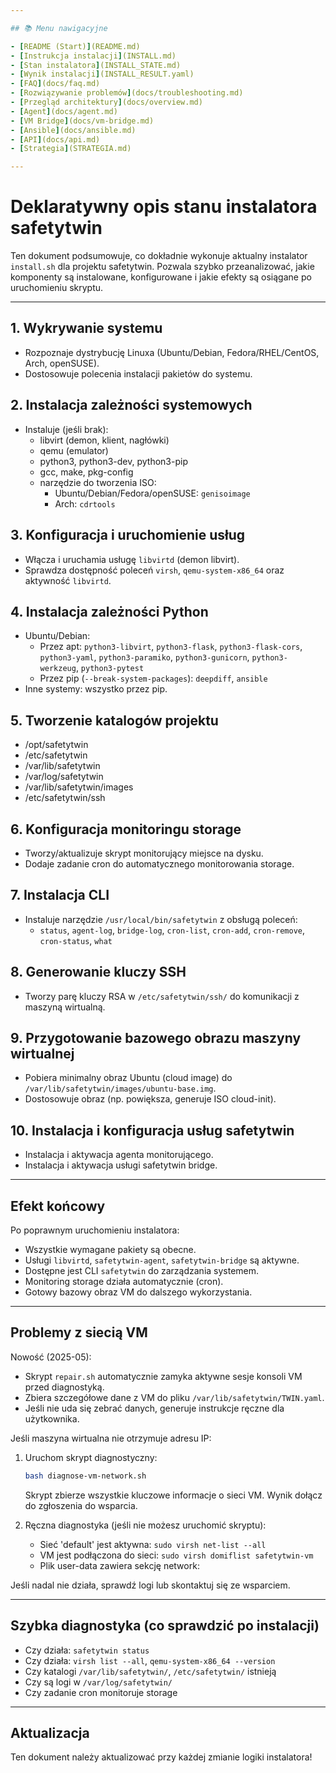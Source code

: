 ```yaml
---

## 📚 Menu nawigacyjne

- [README (Start)](README.md)
- [Instrukcja instalacji](INSTALL.md)
- [Stan instalatora](INSTALL_STATE.md)
- [Wynik instalacji](INSTALL_RESULT.yaml)
- [FAQ](docs/faq.md)
- [Rozwiązywanie problemów](docs/troubleshooting.md)
- [Przegląd architektury](docs/overview.md)
- [Agent](docs/agent.md)
- [VM Bridge](docs/vm-bridge.md)
- [Ansible](docs/ansible.md)
- [API](docs/api.md)
- [Strategia](STRATEGIA.md)

---
```


# Deklaratywny opis stanu instalatora safetytwin

Ten dokument podsumowuje, co dokładnie wykonuje aktualny instalator `install.sh` dla projektu safetytwin. Pozwala szybko przeanalizować, jakie komponenty są instalowane, konfigurowane i jakie efekty są osiągane po uruchomieniu skryptu.

---

## 1. Wykrywanie systemu
- Rozpoznaje dystrybucję Linuxa (Ubuntu/Debian, Fedora/RHEL/CentOS, Arch, openSUSE).
- Dostosowuje polecenia instalacji pakietów do systemu.

## 2. Instalacja zależności systemowych
- Instaluje (jeśli brak):
  - libvirt (demon, klient, nagłówki)
  - qemu (emulator)
  - python3, python3-dev, python3-pip
  - gcc, make, pkg-config
  - narzędzie do tworzenia ISO:
    - Ubuntu/Debian/Fedora/openSUSE: `genisoimage`
    - Arch: `cdrtools`

## 3. Konfiguracja i uruchomienie usług
- Włącza i uruchamia usługę `libvirtd` (demon libvirt).
- Sprawdza dostępność poleceń `virsh`, `qemu-system-x86_64` oraz aktywność `libvirtd`.

## 4. Instalacja zależności Python
- Ubuntu/Debian:
  - Przez apt: `python3-libvirt`, `python3-flask`, `python3-flask-cors`, `python3-yaml`, `python3-paramiko`, `python3-gunicorn`, `python3-werkzeug`, `python3-pytest`
  - Przez pip (`--break-system-packages`): `deepdiff`, `ansible`
- Inne systemy: wszystko przez pip.

## 5. Tworzenie katalogów projektu
- /opt/safetytwin
- /etc/safetytwin
- /var/lib/safetytwin
- /var/log/safetytwin
- /var/lib/safetytwin/images
- /etc/safetytwin/ssh

## 6. Konfiguracja monitoringu storage
- Tworzy/aktualizuje skrypt monitorujący miejsce na dysku.
- Dodaje zadanie cron do automatycznego monitorowania storage.

## 7. Instalacja CLI
- Instaluje narzędzie `/usr/local/bin/safetytwin` z obsługą poleceń:
  - `status`, `agent-log`, `bridge-log`, `cron-list`, `cron-add`, `cron-remove`, `cron-status`, `what`

## 8. Generowanie kluczy SSH
- Tworzy parę kluczy RSA w `/etc/safetytwin/ssh/` do komunikacji z maszyną wirtualną.

## 9. Przygotowanie bazowego obrazu maszyny wirtualnej
- Pobiera minimalny obraz Ubuntu (cloud image) do `/var/lib/safetytwin/images/ubuntu-base.img`.
- Dostosowuje obraz (np. powiększa, generuje ISO cloud-init).

## 10. Instalacja i konfiguracja usług safetytwin
- Instalacja i aktywacja agenta monitorującego.
- Instalacja i aktywacja usługi safetytwin bridge.

---

## Efekt końcowy
Po poprawnym uruchomieniu instalatora:
- Wszystkie wymagane pakiety są obecne.
- Usługi `libvirtd`, `safetytwin-agent`, `safetytwin-bridge` są aktywne.
- Dostępne jest CLI `safetytwin` do zarządzania systemem.
- Monitoring storage działa automatycznie (cron).
- Gotowy bazowy obraz VM do dalszego wykorzystania.

---

## Problemy z siecią VM

Nowość (2025-05):
- Skrypt `repair.sh` automatycznie zamyka aktywne sesje konsoli VM przed diagnostyką.
- Zbiera szczegółowe dane z VM do pliku `/var/lib/safetytwin/TWIN.yaml`.
- Jeśli nie uda się zebrać danych, generuje instrukcje ręczne dla użytkownika.

Jeśli maszyna wirtualna nie otrzymuje adresu IP:

1. Uruchom skrypt diagnostyczny:
   ```bash
   bash diagnose-vm-network.sh
   ```
   Skrypt zbierze wszystkie kluczowe informacje o sieci VM. Wynik dołącz do zgłoszenia do wsparcia.

2. Ręczna diagnostyka (jeśli nie możesz uruchomić skryptu):
   - Sieć 'default' jest aktywna: `sudo virsh net-list --all`
   - VM jest podłączona do sieci: `sudo virsh domiflist safetytwin-vm`
   - Plik user-data zawiera sekcję network:

Jeśli nadal nie działa, sprawdź logi lub skontaktuj się ze wsparciem.

---

## Szybka diagnostyka (co sprawdzić po instalacji)
- Czy działa: `safetytwin status`
- Czy działa: `virsh list --all`, `qemu-system-x86_64 --version`
- Czy katalogi `/var/lib/safetytwin/`, `/etc/safetytwin/` istnieją
- Czy są logi w `/var/log/safetytwin/`
- Czy zadanie cron monitoruje storage

---

## Aktualizacja
Ten dokument należy aktualizować przy każdej zmianie logiki instalatora!
